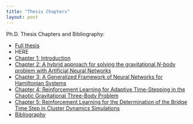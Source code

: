 ```yaml
---
title: "Thesis Chapters"
layout: post
---
```


Ph.D. Thesis Chapters and Bibliography:
- [Full thesis](/_posts/thesis_docs/Thesis.pdf)
- HERE
- [Chapter 1: Introduction](./_posts/thesis_docs/Introduction.pdf)
- [Chapter 2: A hybrid approach for solving the gravitational *N*-body problem with Artificial Neural Networks](_posts/thesis_docs/Chapter2.pdf)
- [Chapter 3: A Generalized Framework of Neural Networks for Hamiltonian Systems](_posts/thesis_docs/Chapter3.pdf)
- [Chapter 4: Reinforcement Learning for Adaptive Time-Stepping in the Chaotic Gravitational Three-Body Problem](_posts/thesis_docs/Chapter4.pdf)
- [Chapter 5: Reinforcement Learning for the Determination of the Bridge Time Step in Cluster Dynamics Simulations](_posts/thesis_docs/Chapter5.pdf) 
- [Bibliography](_posts/thesis_docs/bibliography.pdf)

